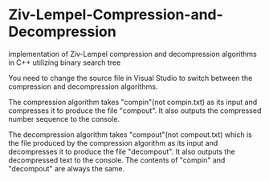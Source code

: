 # Ziv-Lempel-Compression-and-Decompression
implementation of Ziv-Lempel compression and decompression algorithms in C++ utilizing binary search tree

You need to change the source file in Visual Studio to switch between the compression and decompression algorithms.

The compression algorithm takes "compin"(not compin.txt) as its input and compresses it to produce the file "compout". It also outputs the compressed number sequence to the console.

The decompression algorithm takes "compout"(not compout.txt) which is the file produced by the compression algorithm as its input and decompresses it to produce the file "decompout". It also outputs the decompressed text to the console. The contents of "compin" and "decompout" are always the same.
